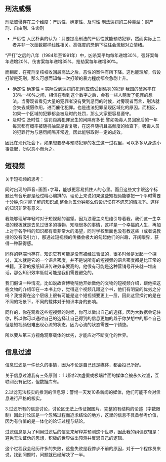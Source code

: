 ## 刑法威慑


刑法威慑存在三个维度：严厉性、确定性、及时性
刑法惩罚的三种类型：财产刑、自由刑、生命刑

- 严厉性
  人民朴素的认为：只要提高刑法的严厉性就能预防犯罪，然而实际上二者并非一次函数那样线性相关。高强度的恐惧下往往会激起对立情绪。

“严打”之后的八年（1984年至1991年）中，凶杀案平均每年递增30%，强奸案每年递增20%，伤害案每年递增35%，抢劫案每年递增80%。

而相反，在死刑复核权收回最高法之后，恶性的案件有所下降。这也能理解，假设打架是死刑，那么可想而知每一次打架的暴力程度都会急剧上升。

- 确定性
  确定性 = 实际受到惩罚的犯罪/应该受到惩罚的犯罪
  我国的破案率在33%--40%之间，相信在看到这个数字之后，会有一些人萌发了犯罪的想法。当旁观者看见大量的犯罪者没有受到惩罚的时候，对旁观者而言，刑法就会失去威慑作用，进而催化犯罪。也是违法犯罪呈现区域化的原因。而相反，如果一个区域的犯罪都会被及时的处罚，那么大家更容易遵守。
- 及时性
  及时性：惩罚距离犯罪发生的间隔有多长
  譬如吸毒人员回家后的一年每天都有概率被随机抽查是否复吸，在这样随机且高频度的检查下，吸毒人员的犯罪行为与惩罚间隔非常近，因此能够取得一定的成效。

因此在现代社会下，如果想要参与预防犯罪的发生这一过程里，可以多多从身边小事做起，勿以恶小而为之。


## 短视频


关于短视频的思考：

同时出现的声音+画面+字幕，能够更容易抓住人的心里。而且这些文字跟这个标题还有音乐都是经过精心编排的，理论上来说如果这些短视频能够把一个平时需要十分钟,你才能了解的知识点,整合为五分钟那么假设记忆在不遗忘的情况下。这样的知识非常有意义。

我能够理解年轻时对于短视频的渴望。因为浪漫主义思维引导着我，我们这一生幸福的模板就是去见过很多的事物，知晓很多的事情，这样是一个幸福的人生，再加上对于各学科的知识都有着非常大的渴望，同时学校里面也没有教这些（或者说教授的没有吸引力），那通过短视频的传播会极大的勾起他们的兴趣，开阔眼界，获得一种获得感。

同样的弊端也存在，知识它有可能是没有被经过验证的，很多时候是发起一个探讨，其次就是它的一个语言密度，并不是说所有的短视频的语言密度都是比正常的书籍，正常的报纸知识传递效率要高的，他很有可能是这种营销号开头就一堆废话，那么知识效率低就可能是我们需要避免的。

我们假设一种情况，比如说故宫博物院他开始做他的文物的短视频介绍，跟他把这些文物的介绍印在一本书上你，觉得这个视频几跟这个书，他们有明显的优劣之分吗？我觉得在这个层级上很有可能是这个短视频要更上一层，因此这里探讨的是在不同的场景下，不同的载体对于知识本身的影响。

同样的，你在观看这些短视频的时候，你可以做出自己的选择，因为大数据会记住你，所以你可以通过自己的选择让自己得到的信息更加的趋于你梦想中的那个自己
但是短视频很难出现心流的状态，因为心流的状态需要一个铺垫。

所以要从第三方视角观察载体的优劣，才能应对不断变化的世界。


## 信息过滤


信息过滤是一件长久的事情，因为不论是自己还是媒体，都会投己所好。

关于信息过滤我有三条原则：
1.超过2次虚假或极端片面的媒体会被永久过滤，互联网没有记忆，但数据库有。

2.过滤无法核实的推测的信息源：警惕一天发10条新闻的媒体，他们可能不会对信息进行严格的核实。

3.过滤所有的信息讨论，讨论区无法上传证据图片、完整的有结构的论述（字数限制）因此讨论区是一个忽略过程而追求结论的地方，这里的信息不具备参考价值，因为有价值的是一体化的论证过程与结论。

过滤信息是为了利用过滤后的信息来解释并预测这个世界，因此我的纠偏逻辑是：避免无法证伪的思想，积极的世界做出预测并反思自己的逻辑。

这个过程我会经历许多的失败，这些失败是我停步不前的原因，对于一个程序员来说，找到问题时，问题就已经解决了一半。


